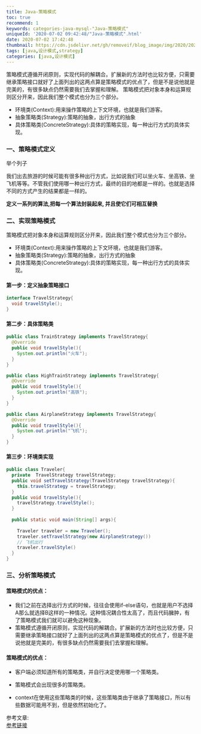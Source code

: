 ```yaml
---
title: Java-策略模式
toc: true
recommend: 1
keywords: categories-java-mysql-"Java-策略模式"
uniqueId: '2020-07-02 09:42:48/"Java-策略模式".html'
date: 2020-07-02 17:42:48
thumbnail: https://cdn.jsdelivr.net/gh/removeif/blog_image/img/2020/20200702174616.png
tags: [java,设计模式,strategy]
categories: [java,设计模式]
---
```

策略模式遵循开闭原则，实现代码的解耦合。扩展新的方法时也比较方便，只需要继承策略接口就好了上面列出的这两点算是策略模式的优点了，但是不是说他就是完美的，有很多缺点仍然需要我们去掌握和理解。
策略模式把对象本身和运算规则区分开来，因此我们整个模式也分为三个部分。
+ 环境类(Context):用来操作策略的上下文环境，也就是我们游客。
+ 抽象策略类(Strategy):策略的抽象，出行方式的抽象
+ 具体策略类(ConcreteStrategy):具体的策略实现，每一种出行方式的具体实现。
<!-- more -->

### 一、策略模式定义

举个列子

我们出去旅游的时候可能有很多种出行方式，比如说我们可以坐火车、坐高铁、坐飞机等等。不管我们使用哪一种出行方式，最终的目的地都是一样的。也就是选择不同的方式产生的结果都是一样的。

**定义一系列的算法,把每一个算法封装起来, 并且使它们可相互替换**

### 二、实现策略模式

策略模式把对象本身和运算规则区分开来，因此我们整个模式也分为三个部分。

+ 环境类(Context):用来操作策略的上下文环境，也就是我们游客。
+ 抽象策略类(Strategy):策略的抽象，出行方式的抽象
+ 具体策略类(ConcreteStrategy):具体的策略实现，每一种出行方式的具体实现。

#### 第一步：定义抽象策略接口

```java
interface TravelStrategy{
  void travelStyle();
}
```

#### 第二步：具体策略类

```java
public class TrainStrategy implements TravelStrategy{
  @Override
  public void travelStyle(){
    System.out.println("火车");
  }
}

public class HighTrainStrategy implements TravelStrategy{
  @Override
  public void travelStyle(){
    System.out.println("高铁");
  }
}

public class AirplaneStrategy implements TravelStrategy{
  @Override
  public void travelStyle(){
    System.out.println("飞机");
  }
}
```

#### 第三步：环境类实现

```java
public class Traveler{
  private  TravelStrategy travelStrategy;
  public void setTravelStrategy(TravelStrategy travelStrategy){
    this.travelStrategy = travelStrategy;
  }
  public void travelStyle(){
    travelStrategy.travelStyle();
  }
  
  public static void main(String[] args){
    
    Traveler traveler = new Traveler();
    traveler.setTravelStrategy(new AirplaneStrategy())
    // 飞机出行
    traveler.travelStyle()
  }
}
```

### 三、分析策略模式

#### 策略模式的优点：

+ 我们之前在选择出行方式的时候，往往会使用if-else语句，也就是用户不选择A那么就选择B这样的一种情况。这种情况耦合性太高了，而且代码臃肿，有了策略模式我们就可以避免这种现象。
+ 策略模式遵循开闭原则，实现代码的解耦合。扩展新的方法时也比较方便，只需要继承策略接口就好了上面列出的这两点算是策略模式的优点了，但是不是说他就是完美的，有很多缺点仍然需要我们去掌握和理解。

#### 策略模式的优点：

+ 客户端必须知道所有的策略类，并自行决定使用哪一个策略类。

+ 策略模式会出现很多的策略类。

+ context在使用这些策略类的时候，这些策略类由于继承了策略接口，所以有些数据可能用不到，但是依然初始化了。

参考文章:  
[参考链接](https://baijiahao.baidu.com/s?id=1638224488060180625&wfr=spider&for=pc)


